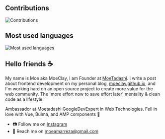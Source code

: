 ## Contributions

<img src="https://github-readme-stats.vercel.app/api?username=moeclay&show_icons=true" alt="Contributions" />

## Most used languages

<img src="https://github-readme-stats.vercel.app/api/top-langs/?username=moeclay&layout=compact&title_color=553c9a&text_color=1a202c" alt="Most used languages" />

## Hello friends ☕
My name is Moe aka MoeClay, I am Founder at [MoeTadashi](https://github.com/moetadashi). I write a post about frontend development on my personal blog, [moeclay.github.io](https://moeclay.github.io), and I'm working hard on an open source project to create more value for the web community. The 'more effort now to save effort later' mentality & clean code as a lifestyle.

Ambassador at Moetadashi
GoogleDevExpert in Web Technologies.
Fell in love with Vue, Bulma, and AMP components 🥰

- 📷 Follow me on [Instagram](https://instagram.com/_me.moe)
- 🚀 Reach  me on moeamarreza@gmail.com
